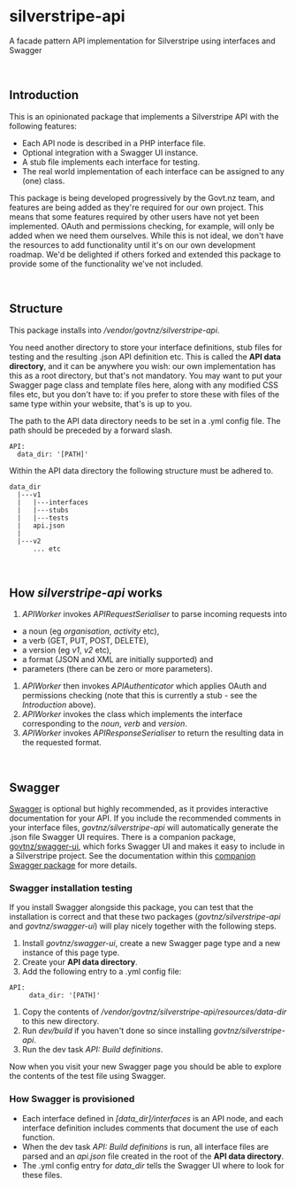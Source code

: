 # silverstripe-api
A facade pattern API implementation for Silverstripe using interfaces and Swagger

&nbsp;
## Introduction
This is an opinionated package that implements a Silverstripe API with the following features:
* Each API node is described in a PHP interface file.
* Optional integration with a Swagger UI instance.
* A stub file implements each interface for testing.
* The real world implementation of each interface can be assigned to any (one) class.

This package is being developed progressively by the Govt.nz team, and features are being added as they're required for our own project. 
This means that some features required by other users have not yet been implemented. OAuth and permissions checking, for example, will only be added when we need them ourselves.
While this is not ideal, we don't have the resources to add functionality until it's on our own development roadmap.
We'd be delighted if others forked and extended this package to provide some of the functionality we've not included.

&nbsp;
## Structure
This package installs into */vendor/govtnz/silverstripe-api*.

You need another directory to store your interface definitions, stub files for testing and the resulting .json API definition etc.
This is called the **API data directory**, and it can be anywhere you wish: our own implementation has this as a root directory, but that's not mandatory.
You may want to put your Swagger page class and template files here, along with any modified CSS files etc, but you don't have to:
if you prefer to store these with files of the same type within your website, that's is up to you.

The path to the API data directory needs to be set in a .yml config file. The path should be preceded by a forward slash.
```
API:
  data_dir: '[PATH]'
```

Within the API data directory the following structure must be adhered to.
```
data_dir
  |---v1
  |   |---interfaces 
  |   |---stubs
  |   |---tests  
  |   api.json
  |
  |---v2
      ... etc   
```


&nbsp;
## How *silverstripe-api* works
1. *APIWorker* invokes *APIRequestSerialiser* to parse incoming requests into 
  * a noun (eg *organisation*, *activity* etc), 
  * a verb (GET, PUT, POST, DELETE), 
  * a version (eg *v1*, *v2* etc),
  * a format (JSON and XML are initially supported) and 
  * parameters (there can be zero or more parameters).
1. *APIWorker* then invokes *APIAuthenticator* which applies OAuth and permissions checking (note that this is currently a stub - see the *Introduction* above).
1. *APIWorker* invokes the class which implements the interface corresponding to the *noun*, *verb* and *version*.
1. *APIWorker* invokes *APIResponseSerialiser* to return the resulting data in the requested format.   
 

&nbsp;
## Swagger
[Swagger](http://swagger.io/) is optional but highly recommended, as it provides interactive documentation for your API.
If you include the recommended comments in your interface files, *govtnz/silverstripe-api* will automatically generate the .json file Swagger UI requires.
There is a companion package, [govtnz/swagger-ui](https://github.com/govtnz/swagger-ui.git), which forks Swagger UI and makes it easy to include in a Silverstripe project.
See the documentation within this [companion Swagger package](https://github.com/govtnz/swagger-ui.git) for more details.

### Swagger installation testing
If you install Swagger alongside this package, you can test that the installation is correct and that these two packages 
(*govtnz/silverstripe-api* and *govtnz/swagger-ui*) will play nicely together with the following steps.

1. Install *govtnz/swagger-ui*, create a new Swagger page type and a new instance of this page type.
1. Create your **API data directory**.
1. Add the following entry to a .yml config file:
```
API:
     data_dir: '[PATH]'
```
1. Copy the contents of */vendor/govtnz/silverstripe-api/resources/data-dir* to this new directory.
1. Run *dev/build* if you haven't done so since installing *govtnz/silverstripe-api*.
1. Run the dev task *API: Build definitions*.
 
Now when you visit your new Swagger page you should be able to explore the contents of the test file using Swagger.

### How Swagger is provisioned 
* Each interface defined in *[data_dir]/interfaces* is an API node, and each interface definition includes comments that document the use of each function.
* When the dev task *API: Build definitions* is run, all interface files are parsed and an *api.json* file created in the root of the **API data directory**.
* The .yml config entry for *data_dir* tells the Swagger UI where to look for these files.


